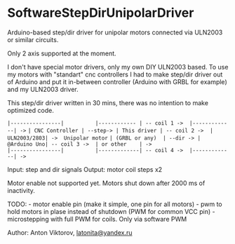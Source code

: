 # SoftwareStepDirUnipolarDriver
Arduino-based step/dir driver for unipolar motors connected via ULN2003 or similar circuits.

  Only 2 axis supported at the moment.
  
  I don't have special motor drivers, only my own DIY ULN2003 based. 
  To use my motors with "standart" cnc controllers I had to make step/dir driver out of Arduino 
  and put it in-between controller (Arduino with GRBL for example) and my ULN2003 driver.

  This step/dir driver written in 30 mins, there was no intention to make optimized code.

` |----------------|          |------------ | -- coil 1 ->  |-------------| -> `
` | CNC Controller | --step-> | This driver | -- coil 2 ->  | ULN2003/2803| ->  Unipolar motor `
` | (GRBL or any)  | --dir -> | @Arduino Uno| -- coil 3 ->  | or other    | -> `  
` |----------------|          |-------------| -- coil 4 ->  |-------------| -> `
 
  Input: step and dir signals
  Output: motor coil steps x2

  Motor enable not supported yet.
  Motors shut down after 2000 ms of inactivity.

  TODO: 
    - motor enable pin (make it simple, one pin for all motors)
    - pwm to hold motors in plase instead of shutdown (PWM for common VCC pin)
    - microstepping with full PWM for coils. Only via software PWM
  
  Author: Anton Viktorov, latonita@yandex.ru


